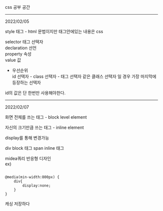 css 공부 공간

---
2022/02/05

style 태그 - html 문법이지만 태그안에있는 내용은 css

selector 태그 선택자  
declaration 선언  
property 속성  
value 값

* 우선순위  
id 선택자 - class 선택자 - 태그 선택자
같은 클래스 선택자 일 경우 가장 마지막에 등장하는 선택자

id의 값은 단 한번만 사용해야한다.

---
2022/02/07

화면 전체를 쓰는 태그 - block level element

자신의 크기만큼 쓰는 태그 - inline element

display를 통해 변경가능

div block 태그
span inline 태그

midea쿼리 반응형 디자인  
ex)  

<pre><code>
@media(min-width:800px) {  
    div{  
        display:none;  
    }  
}  
</code></pre>
캐싱 저장하다